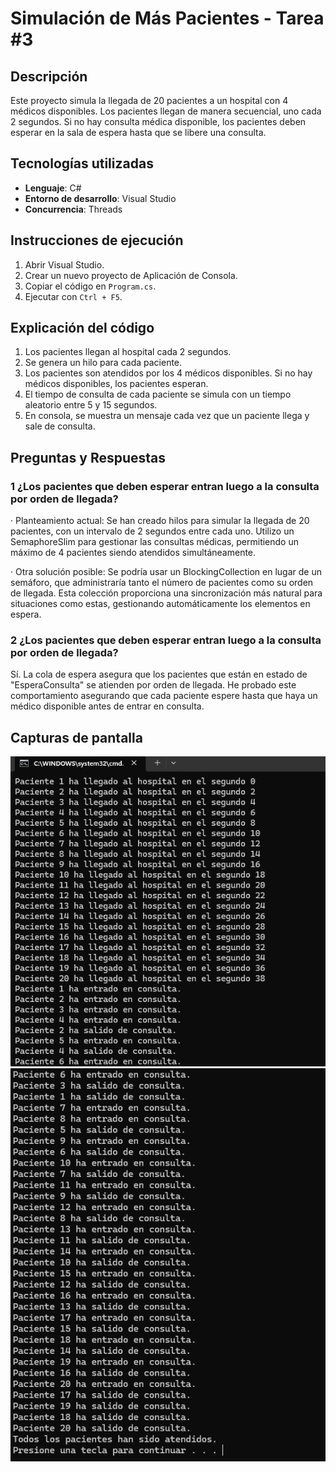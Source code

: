 # Simulación de Más Pacientes - Tarea #3

## Descripción
Este proyecto simula la llegada de 20 pacientes a un hospital con 4 médicos disponibles. Los pacientes llegan de manera secuencial, uno cada 2 segundos. Si no hay consulta médica disponible, los pacientes deben esperar en la sala de espera hasta que se libere una consulta.

## Tecnologías utilizadas
- **Lenguaje**: C#
- **Entorno de desarrollo**: Visual Studio
- **Concurrencia**: Threads

## Instrucciones de ejecución
1. Abrir Visual Studio.
2. Crear un nuevo proyecto de Aplicación de Consola.
3. Copiar el código en `Program.cs`.
4. Ejecutar con `Ctrl + F5`.

## Explicación del código
1. Los pacientes llegan al hospital cada 2 segundos.
2. Se genera un hilo para cada paciente.
3. Los pacientes son atendidos por los 4 médicos disponibles. Si no hay médicos disponibles, los pacientes esperan.
4. El tiempo de consulta de cada paciente se simula con un tiempo aleatorio entre 5 y 15 segundos.
5. En consola, se muestra un mensaje cada vez que un paciente llega y sale de consulta.

## Preguntas y Respuestas

### 1️ ¿Los pacientes que deben esperar entran luego a la consulta por orden de llegada?
· Planteamiento actual: Se han creado hilos para simular la llegada de 20 pacientes, con un intervalo de 2 segundos entre cada uno. Utilizo un SemaphoreSlim para gestionar las consultas médicas, permitiendo un máximo de 4 pacientes siendo atendidos simultáneamente.

· Otra solución posible: Se podría usar un BlockingCollection en lugar de un semáforo, que administraría tanto el número de pacientes como su orden de llegada. Esta colección proporciona una sincronización más natural para situaciones como estas, gestionando automáticamente los elementos en espera.

### 2 ¿Los pacientes que deben esperar entran luego a la consulta por orden de llegada?
Sí. La cola de espera asegura que los pacientes que están en estado de "EsperaConsulta" se atienden por orden de llegada. He probado este comportamiento asegurando que cada paciente espere hasta que haya un médico disponible antes de entrar en consulta.

## Capturas de pantalla
![Captura de pantalla](IMG/img.png)
![Captura de pantalla](IMG/img2.png)